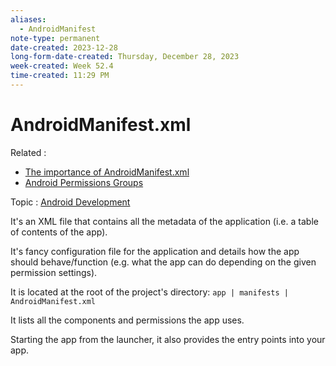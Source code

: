 ```yaml
---
aliases:
  - AndroidManifest
note-type: permanent
date-created: 2023-12-28
long-form-date-created: Thursday, December 28, 2023
week-created: Week 52.4
time-created: 11:29 PM
---
```


# AndroidManifest.xml

Related :

- [The importance of AndroidManifest.xml](../2-literature-notes-📝/The%20importance%20of%20AndroidManifest.xml.md)
- [Android Permissions Groups](Android%20Permissions%20Groups.md)

Topic : [Android Development](../4-hub-notes-🚉/Android%20Development.md)

It's an XML file that contains all the metadata of the application
(i.e. a table of contents of the app).

It's fancy configuration file for the application and details how the app should
behave/function (e.g. what the app can do depending on the given permission settings).

It is located at the root of the project's directory: `app | manifests | AndroidManifest.xml`

It lists all the components and permissions the app uses.

Starting the app from the launcher, it also provides the entry points into your app.
